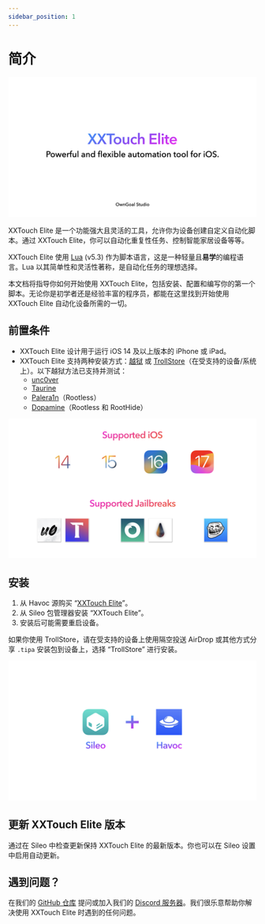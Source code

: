```yaml
---
sidebar_position: 1
---
```


# 简介

![Intro.001](./img/Intro.001.png)

XXTouch Elite 是一个功能强大且灵活的工具，允许你为设备创建自定义自动化脚本。通过 XXTouch Elite，你可以自动化重复性任务、控制智能家居设备等等。

XXTouch Elite 使用 [Lua](https://www.lua.org/) (v5.3) 作为脚本语言，这是一种轻量且**易学**的编程语言。Lua 以其简单性和灵活性著称，是自动化任务的理想选择。

本文档将指导你如何开始使用 XXTouch Elite，包括安装、配置和编写你的第一个脚本。无论你是初学者还是经验丰富的程序员，都能在这里找到开始使用 XXTouch Elite 自动化设备所需的一切。

## 前置条件

- XXTouch Elite 设计用于运行 iOS 14 及以上版本的 iPhone 或 iPad。
- XXTouch Elite 支持两种安装方式：[越狱](https://ios.cfw.guide/types-of-jailbreak/) 或 [TrollStore](https://ios.cfw.guide/installing-trollstore)（在受支持的设备/系统上）。以下越狱方法已支持并测试：
  - [unc0ver](https://unc0ver.dev/)
  - [Taurine](https://taurine.app/)
  - [Palera1n](https://palera.in/)（Rootless）
  - [Dopamine](https://ellekit.space/dopamine/)（Rootless 和 RootHide）

![Requirements.002](./img/Requirements.002.png)

## 安装

1. 从 Havoc 源购买 “[XXTouch Elite](https://havoc.app/package/xxtouchelite)”。
2. 从 Sileo 包管理器安装 “XXTouch Elite”。
3. 安装后可能需要重启设备。

如果你使用 TrollStore，请在受支持的设备上使用隔空投送 AirDrop 或其他方式分享 `.tipa` 安装包到设备上，选择 “TrollStore” 进行安装。

![Requirements.003](./img/Requirements.003.png)

## 更新 XXTouch Elite 版本

通过在 Sileo 中检查更新保持 XXTouch Elite 的最新版本。你也可以在 Sileo 设置中启用自动更新。

## 遇到问题？

在我们的 [GitHub 仓库](https://github.com/OwnGoalStudio/XXTouchElite/issues) 提问或加入我们的 [Discord 服务器](https://discord.gg/RTyMX6c9)。我们很乐意帮助你解决使用 XXTouch Elite 时遇到的任何问题。
